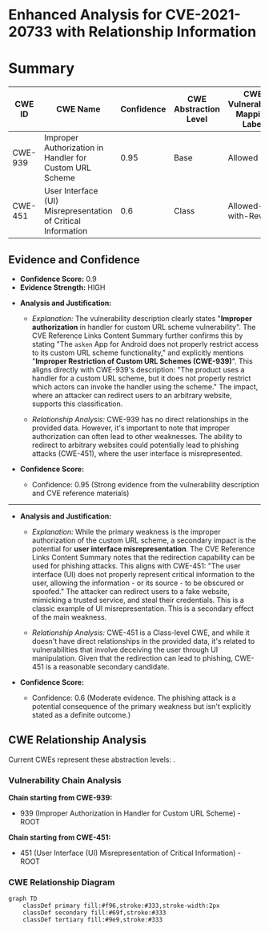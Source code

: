# Enhanced Analysis for CVE-2021-20733 with Relationship Information

# Summary
| CWE ID | CWE Name | Confidence | CWE Abstraction Level | CWE Vulnerability Mapping Label | CWE-Vulnerability Mapping Notes |
|---|---|---|---|---|---|
| CWE-939 | Improper Authorization in Handler for Custom URL Scheme | 0.95 | Base | Allowed | Primary CWE |
| CWE-451 | User Interface (UI) Misrepresentation of Critical Information | 0.6 | Class | Allowed-with-Review | Secondary Candidate |

## Evidence and Confidence

*   **Confidence Score:** 0.9
*   **Evidence Strength:** HIGH

- **Analysis and Justification:**  
  - *Explanation:* The vulnerability description clearly states "**Improper authorization** in handler for custom URL scheme vulnerability". The CVE Reference Links Content Summary further confirms this by stating "The `asken` App for Android does not properly restrict access to its custom URL scheme functionality," and explicitly mentions "**Improper Restriction of Custom URL Schemes (CWE-939)**". This aligns directly with CWE-939's description: "The product uses a handler for a custom URL scheme, but it does not properly restrict which actors can invoke the handler using the scheme." The impact, where an attacker can redirect users to an arbitrary website, supports this classification.
  
  - *Relationship Analysis:* CWE-939 has no direct relationships in the provided data. However, it's important to note that improper authorization can often lead to other weaknesses. The ability to redirect to arbitrary websites could potentially lead to phishing attacks (CWE-451), where the user interface is misrepresented.

- **Confidence Score:**  
  - Confidence: 0.95 (Strong evidence from the vulnerability description and CVE reference materials)

---
- **Analysis and Justification:**  
  - *Explanation:* While the primary weakness is the improper authorization of the custom URL scheme, a secondary impact is the potential for **user interface misrepresentation**. The CVE Reference Links Content Summary notes that the redirection capability can be used for phishing attacks. This aligns with CWE-451: "The user interface (UI) does not properly represent critical information to the user, allowing the information - or its source - to be obscured or spoofed." The attacker can redirect users to a fake website, mimicking a trusted service, and steal their credentials. This is a classic example of UI misrepresentation. This is a secondary effect of the main weakness.
  
  - *Relationship Analysis:* CWE-451 is a Class-level CWE, and while it doesn't have direct relationships in the provided data, it's related to vulnerabilities that involve deceiving the user through UI manipulation. Given that the redirection can lead to phishing, CWE-451 is a reasonable secondary candidate.

- **Confidence Score:**  
  - Confidence: 0.6 (Moderate evidence. The phishing attack is a potential consequence of the primary weakness but isn't explicitly stated as a definite outcome.)


## CWE Relationship Analysis

Current CWEs represent these abstraction levels: .


### Vulnerability Chain Analysis

**Chain starting from CWE-939:**
- 939 (Improper Authorization in Handler for Custom URL Scheme) - ROOT


**Chain starting from CWE-451:**
- 451 (User Interface (UI) Misrepresentation of Critical Information) - ROOT



### CWE Relationship Diagram

```mermaid
graph TD
    classDef primary fill:#f96,stroke:#333,stroke-width:2px
    classDef secondary fill:#69f,stroke:#333
    classDef tertiary fill:#9e9,stroke:#333
```
